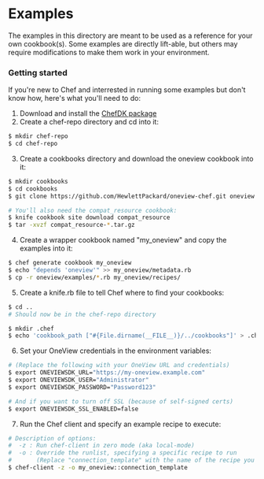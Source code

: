 # Examples
The examples in this directory are meant to be used as a reference for your own cookbook(s). Some examples are directly lift-able, but others may require modifications to make them work in your environment.

### Getting started
If you're new to Chef and interrested in running some examples but don't know how, here's what you'll need to do:

1. Download and install the [ChefDK package](https://downloads.chef.io/chefdk)
2. Create a chef-repo directory and cd into it:
  ```bash
  $ mkdir chef-repo
  $ cd chef-repo
  ```

3. Create a cookbooks directory and download the oneview cookbook into it:
  ```bash
  $ mkdir cookbooks
  $ cd cookbooks
  $ git clone https://github.com/HewlettPackard/oneview-chef.git oneview

  # You'll also need the compat_resource cookbook:
  $ knife cookbook site download compat_resource
  $ tar -xvzf compat_resource-*.tar.gz
  ```

4. Create a wrapper cookbook named "my_oneview" and copy the examples into it:
  ```bash
  $ chef generate cookbook my_oneview
  $ echo "depends 'oneview'" >> my_oneview/metadata.rb
  $ cp -r oneview/examples/*.rb my_oneview/recipes/
  ```

5. Create a knife.rb file to tell Chef where to find your cookbooks:
  ```bash
  $ cd ..
  # Should now be in the chef-repo directory

  $ mkdir .chef
  $ echo 'cookbook_path ["#{File.dirname(__FILE__)}/../cookbooks"]' > .chef/knife.rb
  ```

6. Set your OneView credentials in the environment variables:
  ```bash
  # (Replace the following with your OneView URL and credentials)
  $ export ONEVIEWSDK_URL="https://my-oneview.example.com"
  $ export ONEVIEWSDK_USER="Administrator"
  $ export ONEVIEWSDK_PASSWORD="Password123"

  # And if you want to turn off SSL (because of self-signed certs)
  $ export ONEVIEWSDK_SSL_ENABLED=false
  ```

7. Run the Chef client and specify an example recipe to execute:
  ```bash
  # Description of options:
  #  -z : Run chef-client in zero mode (aka local-mode)
  #  -o : Override the runlist, specifying a specific recipe to run
  #       (Replace "connection_template" with the name of the recipe you'd like to run)
  $ chef-client -z -o my_oneview::connection_template
  ```
